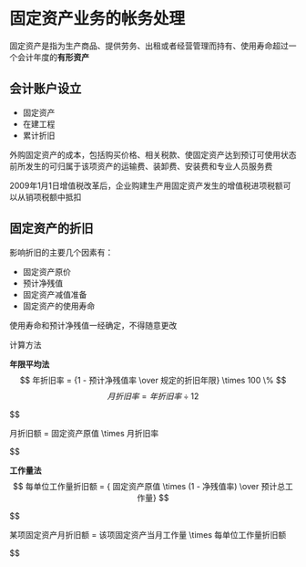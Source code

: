 # 固定资产业务的帐务处理

固定资产是指为生产商品、提供劳务、出租或者经营管理而持有、使用寿命超过一个会计年度的**有形资产**

## 会计账户设立

* 固定资产
* 在建工程
* 累计折旧

外购固定资产的成本，包括购买价格、相关税款、使固定资产达到预订可使用状态前所发生的可归属于该项资产的运输费、装卸费、安装费和专业人员服务费

2009年1月1日增值税改革后，企业购建生产用固定资产发生的增值税进项税额可以从销项税额中抵扣

## 固定资产的折旧

影响折旧的主要几个因素有：

* 固定资产原价
* 预计净残值
* 固定资产减值准备
* 固定资产的使用寿命

使用寿命和预计净残值一经确定，不得随意更改

计算方法

**年限平均法**
$$
年折旧率 = {1 - 预计净残值率 \over 规定的折旧年限} \times 100 \%
$$
$$
月折旧率 = 年折旧率  \div 12
$$

$$

月折旧额  = 固定资产原值 \times 月折旧率

$$

**工作量法**
$$
每单位工作量折旧额 = { 固定资产原值 \times (1 - 净残值率) \over 预计总工作量}
$$

$$


某项固定资产月折旧额 = 该项固定资产当月工作量 \times 每单位工作量折旧额


$$
